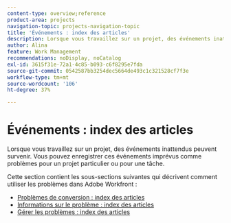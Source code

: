 ```yaml
---
content-type: overview;reference
product-area: projects
navigation-topic: projects-navigation-topic
title: 'Événements : index des articles'
description: Lorsque vous travaillez sur un projet, des événements inattendus peuvent survenir. Vous pouvez consigner ces événements inattendus en tant qu’événements pour un projet particulier ou une tâche. Cette section contient les sous-sections suivantes qui décrivent comment utiliser les problèmes dans Adobe Workfront.
author: Alina
feature: Work Management
recommendations: noDisplay, noCatalog
exl-id: 3615f31e-72a1-4c85-b093-c6f8295e7fda
source-git-commit: 0542587bb3254dec5664de493c1c321528cf7f3e
workflow-type: tm+mt
source-wordcount: '106'
ht-degree: 37%

---
```


# Événements : index des articles

<!--Audited: 08/2025-->

Lorsque vous travaillez sur un projet, des événements inattendus peuvent survenir. Vous pouvez enregistrer ces événements imprévus comme problèmes pour un projet particulier ou pour une tâche.

Cette section contient les sous-sections suivantes qui décrivent comment utiliser les problèmes dans Adobe Workfront :

* [Problèmes de conversion : index des articles](../../manage-work/issues/convert-issues/convert-issues-overview.md)
* [Informations sur le problème : index des articles](../../manage-work/issues/issue-information/issue-info-overview.md)
* [Gérer les problèmes : index des articles](../../manage-work/issues/manage-issues/manage-issues-overview.md)
